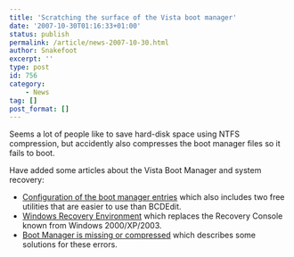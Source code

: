 ```yaml
---
title: 'Scratching the surface of the Vista boot manager'
date: '2007-10-30T01:16:33+01:00'
status: publish
permalink: /article/news-2007-10-30.html
author: Snakefoot
excerpt: ''
type: post
id: 756
category:
    - News
tag: []
post_format: []
---
```

Seems a lot of people like to save hard-disk space using NTFS compression, but accidently also compresses the boot manager files so it fails to boot.  
  
 Have added some articles about the Vista Boot Manager and system recovery:

- [Configuration of the boot manager entries](/article/winnt-bootmgr-config.html) which also includes two free utilities that are easier to use than BCDEdit.
- [Windows Recovery Environment](/article/winnt-recovery-environment.html) which replaces the Recovery Console known from Windows 2000/XP/2003.
- [Boot Manager is missing or compressed](/article/winnt-bootmgr-missing.html) which describes some solutions for these errors.